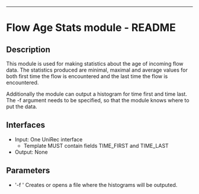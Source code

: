 ---
# Flow Age Stats module - README

## Description
This module is used for making statistics about the age of incoming flow data. The statistics produced are minimal, maximal and average values for both first time the flow is encountered and the last time the flow is encountered. 

Additionally the module can output a histogram for time first and time last. The -f argument needs to be specified, so that the module knows where to put the data.

## Interfaces
- Input: One UniRec interface
    - Template MUST contain fields TIME_FIRST and TIME_LAST
- Output: None

## Parameters
- '-f <FILE>'       Creates or opens a file where the histograms will be outputed.